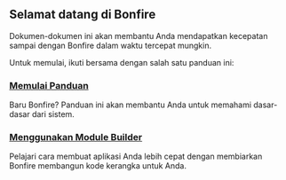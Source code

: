 ## Selamat datang di Bonfire

Dokumen-dokumen ini akan membantu Anda mendapatkan kecepatan sampai dengan Bonfire dalam waktu tercepat mungkin. 

Untuk memulai, ikuti bersama dengan salah satu panduan ini: 

### [Memulai Panduan](bonfire/getting_started_with_bonfire)

Baru Bonfire? Panduan ini akan membantu Anda untuk memahami dasar-dasar dari sistem.

### [Menggunakan Module Builder](builder)

Pelajari cara membuat aplikasi Anda lebih cepat dengan membiarkan Bonfire membangun kode kerangka untuk Anda.